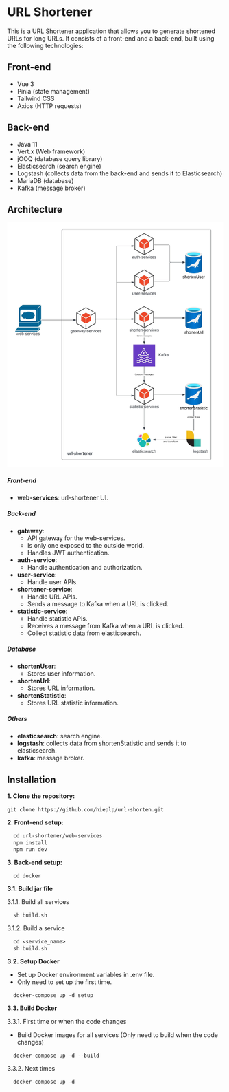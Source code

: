 # URL Shortener

This is a URL Shortener application that allows you to generate shortened URLs for long URLs. It consists of a front-end
and a back-end, built using the following technologies:

## Front-end

- Vue 3
- Pinia (state management)
- Tailwind CSS
- Axios (HTTP requests)

## Back-end

- Java 11
- Vert.x (Web framework)
- jOOQ (database query library)
- Elasticsearch (search engine)
- Logstash (collects data from the back-end and sends it to Elasticsearch)
- MariaDB (database)
- Kafka (message broker)

## Architecture

![Architecture](other/architecture.jpeg)

##### Front-end

- **web-services**: url-shortener UI.

##### Back-end

- **gateway**:
    - API gateway for the web-services.
    - Is only one exposed to the outside world.
    - Handles JWT authentication.
- **auth-service**:
    - Handle authentication and authorization.
- **user-service**:
    - Handle user APIs.
- **shortener-service**:
    - Handle URL APIs.
    - Sends a message to Kafka when a URL is clicked.
- **statistic-service**:
    - Handle statistic APIs.
    - Receives a message from Kafka when a URL is clicked.
    - Collect statistic data from elasticsearch.

##### Database

- **shortenUser**:
    - Stores user information.
- **shortenUrl**:
    - Stores URL information.
- **shortenStatistic**:
    - Stores URL statistic information.

##### Others

- **elasticsearch**: search engine.
- **logstash**: collects data from shortenStatistic and sends it to elasticsearch.
- **kafka**: message broker.

## Installation

**1. Clone the repository:**

```
git clone https://github.com/hieplp/url-shorten.git
```

**2. Front-end setup:**

```
  cd url-shortener/web-services
  npm install
  npm run dev
```

**3. Back-end setup:**

```
  cd docker
```

**3.1. Build jar file**

3.1.1. Build all services

```
  sh build.sh
```

3.1.2. Build a service

```
  cd <service_name>
  sh build.sh 
```

**3.2. Setup Docker**

- Set up Docker environment variables in .env file.
- Only need to set up the first time.

```
  docker-compose up -d setup
```

**3.3. Build Docker**

3.3.1. First time or when the code changes

- Build Docker images for all services (Only need to build when the code changes)

```
  docker-compose up -d --build
```

3.3.2. Next times

```
  docker-compose up -d
```


